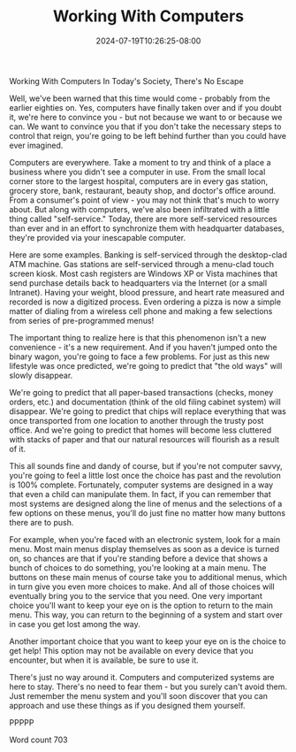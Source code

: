 ﻿---
title: "Working With Computers"
date: 2024-07-19T10:26:25-08:00
description: "TXT Tips for Web Success"
featured_image: "/images/TXT.jpg"
tags: ["TXT"]
---

Working With Computers
In Today's Society, There's No Escape

Well, we've been warned that this time would come - probably from the earlier eighties on. Yes, computers have finally taken over and if you doubt it, we're here to convince you - but not because we want to or because we can. We want to convince you that if you don't take the necessary steps to control that reign, you're going to be left behind further than you could have ever imagined.

Computers are everywhere. Take a moment to try and think of a place a business where you didn't see a computer in use. From the small local corner store to the largest hospital, computers are in every gas station, grocery store, bank, restaurant, beauty shop, and doctor's office around. From a consumer's point of view - you may not think that's much to worry about. But along with computers, we've also been infiltrated with a little thing called "self-service." Today, there are more self-serviced resources than ever and in an effort to synchronize them with headquarter databases, they're provided via your inescapable computer.

Here are some examples. Banking is self-serviced through the desktop-clad ATM machine. Gas stations are self-serviced through a menu-clad touch screen kiosk. Most cash registers are Windows XP or Vista machines that send purchase details back to headquarters via the Internet (or a small Intranet). Having your weight, blood pressure, and heart rate measured and recorded is now a digitized process. Even ordering a pizza is now a simple matter of dialing from a wireless cell phone and making a few selections from series of pre-programmed menus!

The important thing to realize here is that this phenomenon isn't a new convenience - it's a new requirement. And if you haven't jumped onto the binary wagon, you're going to face a few problems. For just as this new lifestyle was once predicted, we're going to predict that "the old ways" will slowly disappear.

We're going to predict that all paper-based transactions (checks, money orders, etc.) and documentation (think of the old filing cabinet system) will disappear. We're going to predict that chips will replace everything that was once transported from one location to another through the trusty post office. And we're going to predict that homes will become less cluttered with stacks of paper and that our natural resources will flourish as a result of it.

This all sounds fine and dandy of course, but if you're not computer savvy, you're going to feel a little lost once the choice has past and the revolution is 100% complete. Fortunately, computer systems are designed in a way that even a child can manipulate them. In fact, if you can remember that most systems are designed along the line of menus and the selections of a few options on these menus, you'll do just fine no matter how many buttons there are to push. 

For example, when you're faced with an electronic system, look for a main menu. Most main menus display themselves as soon as a device is turned on, so chances are that if you're standing before a device that shows a bunch of choices to do something, you're looking at a main menu. The buttons on these main menus of course take you to additional menus, which in turn give you even more choices to make. And all of those choices will eventually bring you to the service that you need. One very important choice you'll want to keep your eye on is the option to return to the main menu. This way, you can return to the beginning of a system and start over in case you get lost among the way.

Another important choice that you want to keep your eye on is the choice to get help! This option may not be available on every device that you encounter, but when it is available, be sure to use it.

There's just no way around it. Computers and computerized systems are here to stay. There's no need to fear them - but you surely can't avoid them. Just remember the menu system and you'll soon discover that you can approach and use these things as if you designed them yourself.

PPPPP

Word count 703

